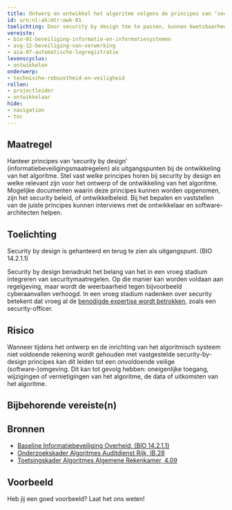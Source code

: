 ```yaml
---
title: Ontwerp en ontwikkel het algoritme volgens de principes van ‘security by design’
id: urn:nl:ak:mtr:owk-01
toelichting: Door security by design toe te passen, kunnen kwetsbaarheden in de software worden voorkomen nog voordat deze wordt ontwikkeld. 
vereiste:
- bio-01-beveiliging-informatie-en-informatiesystemen
- avg-12-beveiliging-van-verwerking
- aia-07-automatische-logregistratie
levenscyclus:
- ontwikkelen
onderwerp:
- technische-robuustheid-en-veiligheid
rollen:
- projectleider
- ontwikkelaar
hide:
- navigation
- toc
---
```


<!-- tags -->

## Maatregel

Hanteer principes van ‘security by design’ (informatiebeveiligingsmaatregelen) als uitgangspunten bij de ontwikkeling van het algoritme.
Stel vast welke principes horen bij security by design en welke relevant zijn voor het ontwerp of de ontwikkeling van het algoritme.
Mogelijke documenten waarin deze principes kunnen worden opgenomen, zijn het security beleid, of ontwikkelbeleid. Bij het bepalen en vaststellen van de juiste principes kunnen interviews met de ontwikkelaar en software-architecten helpen.

## Toelichting
Security by design is gehanteerd en terug te zien als uitgangspunt. (BIO 14.2.1.1) 

Security by design benadrukt het belang van het in een vroeg stadium integreren van securitymaatregelen. Op die manier kan worden voldaan aan regelgeving, maar wordt de weerbaarheid tegen bijvoorbeeld cyberaanvallen verhoogd. In een vroeg stadium nadenken over security betekent dat vroeg al de [benodigde expertise wordt betrokken](1-pba-04-betrek-belanghebbenden.md), zoals een security-officer.

## Risico
Wanneer tijdens het ontwerp en de inrichting van het algoritmisch systeem niet voldoende rekening wordt gehouden met vastgestelde security-by-design principes kan dit leiden tot een onvoldoende veilige (software-)omgeving. Dit kan tot gevolg hebben: oneigenlijke toegang, wijzigingen of vernietigingen van het algoritme, de data of uitkomsten van het algoritme.


## Bijbehorende vereiste(n)

<!-- list_vereisten_on_maatregelen_page -->

## Bronnen

- [Baseline Informatiebeveiliging Overheid, (BIO 14.2.1.1)](https://www.digitaleoverheid.nl/overzicht-van-alle-onderwerpen/cybersecurity/bio-en-ensia/baseline-informatiebeveiliging-overheid/)
- [Onderzoekskader Algoritmes Auditdienst Rijk, IB.28](https://www.rijksoverheid.nl/documenten/rapporten/2023/07/11/onderzoekskader-algoritmes-adr-2023)
- [Toetsingskader Algoritmes Algemene Rekenkamer, 4.09](https://www.rekenkamer.nl/onderwerpen/algoritmes/documenten/publicaties/2024/05/15/het-toetsingskader-aan-de-slag)

## Voorbeeld

Heb jij een goed voorbeeld? Laat het ons weten!
